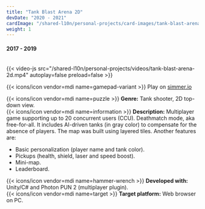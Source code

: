 ```yaml
---
title: "Tank Blast Arena 2D"
devDate: "2020 - 2021"
cardImage: "/shared-l10n/personal-projects/card-images/tank-blast-arena-2d.jpg"
weight: 1
---
```


#### 2017 - 2019
\
{{< video-js src="/shared-l10n/personal-projects/videos/tank-blast-arena-2d.mp4" autoplay=false preload=false >}}

{{< icons/icon vendor=mdi name=gamepad-variant >}} Play on [simmer.io](https://simmer.io/@MellizoGames/tank-blast-arena-2d)

{{< icons/icon vendor=mdi name=puzzle >}} **Genre:** Tank shooter, 2D top-down view.\
{{< icons/icon vendor=mdi name=information >}} **Description:**
Multiplayer game supporting up to 20 concurrent users (CCU).
Deathmatch mode, aka free-for-all.
It includes AI-driven tanks (in gray color) to compensate for the absence of players.
The map was built using layered tiles.
Another features are:
* Basic personalization (player name and tank color).
* Pickups (health, shield, laser and speed boost).
* Mini-map.
* Leaderboard.

{{< icons/icon vendor=mdi name=hammer-wrench >}} **Developed with:** Unity/C# and Photon PUN 2 (multiplayer plugin).\
{{< icons/icon vendor=mdi name=target >}} **Target platform:** Web browser on PC.
